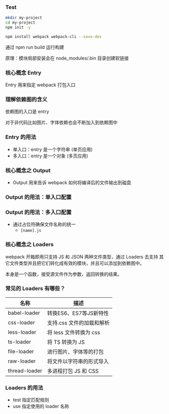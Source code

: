 ### Test

```sh
mkdir my-project
cd my-project
npm init -y

npm install webpack webpack-cli --save-dev
```

通过 npm run build 运行构建

原理：模块局部安装会在 node_modules/.bin 目录创建软链接 

### 核心概念 Entry

Entry 用来指定 webpack 打包入口

### 理解依赖图的含义

依赖图的入口是 entry

对于非代码比如图片、字体依赖也会不断加入到依赖图中

### Entry 的用法
* 单入口：entry 是一个字符串 (单页应用)
* 多入口：entry 是一个对象 (多页应用)

### 核心概念之 Output
* Output 用来告诉 webpack 如何将编译后的文件输出到磁盘

### Output 的用法：单入口配置

### Output 的用法：多入口配置
* 通过占位符确保文件名称的统一
  * `[name].js`

### 核心概念之 Loaders
webpack 开箱即用只支持 JS 和 JSON 两种文件类型，通过 Loaders 去支持
其它文件类型并且把它们转化成有效的模块，并且可以添加到依赖图中。

本身是一个函数，接受源文件作为参数，返回转换的结果。

### 常见的 Loaders 有哪些？
|名称|描述|
|---|----|
|babel-loader|转换ES6、ES7等JS新特性|
|css-loader|支持.css 文件的加载和解析|
|less-loader|将 less 文件转换为 css|
|ts-loader|将 TS 转换为 JS|
|file-loader|进行图片、字体等的打包|
|raw-loader|将文件以字符串的形式导入|
|thread-loader|多进程打包 JS 和 CSS|

### Loaders 的用法
* test 指定匹配规则
* use 指定使用的 loader 名称

